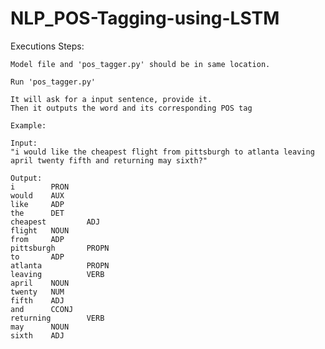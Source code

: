 # NLP_POS-Tagging-using-LSTM


Executions Steps:


    Model file and 'pos_tagger.py' should be in same location.

    Run 'pos_tagger.py'

    It will ask for a input sentence, provide it.
    Then it outputs the word and its corresponding POS tag

    Example:

    Input:
    "i would like the cheapest flight from pittsburgh to atlanta leaving april twenty fifth and returning may sixth?"

    Output:
    i        PRON
    would    AUX
    like     ADP
    the      DET
    cheapest         ADJ
    flight   NOUN
    from     ADP
    pittsburgh       PROPN
    to       ADP
    atlanta          PROPN
    leaving          VERB
    april    NOUN
    twenty   NUM
    fifth    ADJ
    and      CCONJ
    returning        VERB
    may      NOUN
    sixth    ADJ
    
    
